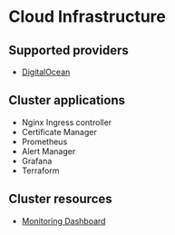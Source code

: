 # Cloud Infrastructure

## Supported providers

- [DigitalOcean](modules/digitalocean)

## Cluster applications

- Nginx Ingress controller
- Certificate Manager
- Prometheus
- Alert Manager
- Grafana
- Terraform

## Cluster resources
- [Monitoring Dashboard](https://grafana.spotishake.me)
